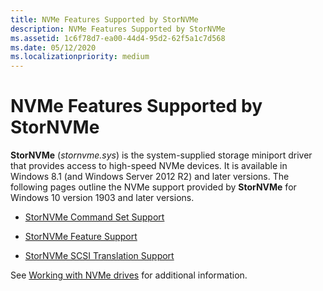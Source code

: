 ```yaml
---
title: NVMe Features Supported by StorNVMe
description: NVMe Features Supported by StorNVMe
ms.assetid: 1c6f78d7-ea00-44d4-95d2-62f5a1c7d568
ms.date: 05/12/2020
ms.localizationpriority: medium
---
```


# NVMe Features Supported by StorNVMe

**StorNVMe** (*stornvme.sys*) is the system-supplied storage miniport driver that provides access to high-speed NVMe devices. It is available in Windows 8.1 (and Windows Server 2012 R2) and later versions. The following pages outline the NVMe support provided by **StorNVMe** for Windows 10 version 1903 and later versions.

- [StorNVMe Command Set Support](stornvme-command-set-support.md)

- [StorNVMe Feature Support](stornvme-feature-support.md)

- [StorNVMe SCSI Translation Support](stornvme-scsi-translation-support.md)

See [Working with NVMe drives](https://docs.microsoft.com/windows/win32/fileio/working-with-nvme-devices#protocol-specific-queries) for additional information.
